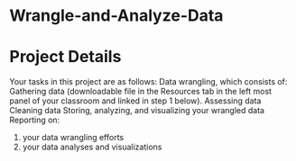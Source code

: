 # Wrangle-and-Analyze-Data

# Project Details

Your tasks in this project are as follows:
Data wrangling, which consists of:
Gathering data (downloadable file in the Resources tab in the left most panel of your classroom and linked in step 1 below).
Assessing data
Cleaning data
Storing, analyzing, and visualizing your wrangled data
Reporting on:
1) your data wrangling efforts
2) your data analyses and visualizations
